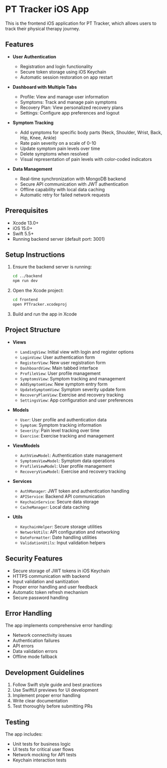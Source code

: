 # PT Tracker iOS App

This is the frontend iOS application for PT Tracker, which allows users to track their physical therapy journey.

## Features

- **User Authentication**
  - Registration and login functionality
  - Secure token storage using iOS Keychain
  - Automatic session restoration on app restart
  
- **Dashboard with Multiple Tabs**
  - Profile: View and manage user information
  - Symptoms: Track and manage pain symptoms
  - Recovery Plan: View personalized recovery plans
  - Settings: Configure app preferences and logout

- **Symptom Tracking**
  - Add symptoms for specific body parts (Neck, Shoulder, Wrist, Back, Hip, Knee, Ankle)
  - Rate pain severity on a scale of 0-10
  - Update symptom pain levels over time
  - Delete symptoms when resolved
  - Visual representation of pain levels with color-coded indicators

- **Data Management**
  - Real-time synchronization with MongoDB backend
  - Secure API communication with JWT authentication
  - Offline capability with local data caching
  - Automatic retry for failed network requests

## Prerequisites

- Xcode 13.0+
- iOS 15.0+
- Swift 5.5+
- Running backend server (default port: 3001)

## Setup Instructions

1. Ensure the backend server is running:
   ```bash
   cd ../backend
   npm run dev
   ```

2. Open the Xcode project:
   ```bash
   cd frontend
   open PTTracker.xcodeproj
   ```

3. Build and run the app in Xcode

## Project Structure

- **Views**
  - `LandingView`: Initial view with login and register options
  - `LoginView`: User authentication form
  - `RegisterView`: New user registration form
  - `DashboardView`: Main tabbed interface
  - `ProfileView`: User profile management
  - `SymptomsView`: Symptom tracking and management
  - `AddSymptomView`: New symptom entry form
  - `UpdateSymptomView`: Symptom severity update form
  - `RecoveryPlanView`: Exercise and recovery tracking
  - `SettingsView`: App configuration and user preferences

- **Models**
  - `User`: User profile and authentication data
  - `Symptom`: Symptom tracking information
  - `Severity`: Pain level tracking over time
  - `Exercise`: Exercise tracking and management

- **ViewModels**
  - `AuthViewModel`: Authentication state management
  - `SymptomsViewModel`: Symptom data operations
  - `ProfileViewModel`: User profile management
  - `RecoveryViewModel`: Exercise and recovery tracking

- **Services**
  - `AuthManager`: JWT token and authentication handling
  - `APIService`: Backend API communication
  - `KeychainService`: Secure data storage
  - `CacheManager`: Local data caching

- **Utils**
  - `KeychainHelper`: Secure storage utilities
  - `NetworkUtils`: API configuration and networking
  - `DateFormatter`: Date handling utilities
  - `ValidationUtils`: Input validation helpers

## Security Features

- Secure storage of JWT tokens in iOS Keychain
- HTTPS communication with backend
- Input validation and sanitization
- Proper error handling and user feedback
- Automatic token refresh mechanism
- Secure password handling

## Error Handling

The app implements comprehensive error handling:
- Network connectivity issues
- Authentication failures
- API errors
- Data validation errors
- Offline mode fallback

## Development Guidelines

1. Follow Swift style guide and best practices
2. Use SwiftUI previews for UI development
3. Implement proper error handling
4. Write clear documentation
5. Test thoroughly before submitting PRs

## Testing

The app includes:
- Unit tests for business logic
- UI tests for critical user flows
- Network mocking for API tests
- Keychain interaction tests 
